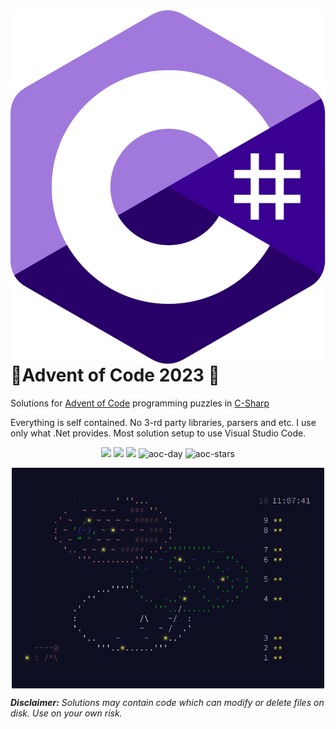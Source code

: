<img src="./assets/c-sharp-logo.png" alt="C-Sharp logo" style="float: right; width: 64;">

# 🎄Advent of Code 2023 🎅

Solutions for [Advent of Code][aoc-cite] programming puzzles in [C-Sharp][c-sharp-lang-repo]

Everything is self contained. No 3-rd party libraries, parsers and etc. I use only what .Net provides. Most solution setup to use Visual Studio Code.

<div style="text-align: center;">
  
  ![](https://img.shields.io/badge/dotnet-8-blue)
  ![](https://img.shields.io/badge/works-on_my_machine-green)
  ![](https://img.shields.io/badge/tests-passing-green)
  ![aoc-day](https://img.shields.io/badge/day_📅-09-blue) 
  ![aoc-stars](https://img.shields.io/badge/stars_⭐-18-yellow)
</div>

<img src="./assets/calendar.png" alt="Calendar progress" style="display: block; margin-left: auto; margin-right: auto; max-width: 500px;">

<em><strong>Disclaimer:</strong> Solutions may contain code which can modify or delete files on disk. Use on your own risk.</em>

[aoc-cite]: https://adventofcode.com
[c-sharp-lang-repo]: https://github.com/dotnet/csharplang
